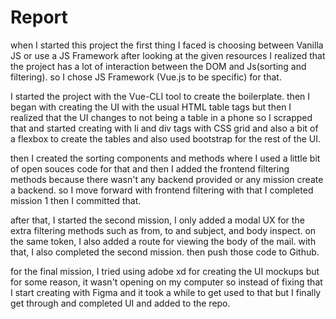 # Report

when I started this project the first thing I faced is choosing between Vanilla JS or use a JS Framework after looking at the given resources I realized that the project has a lot of interaction between the DOM and Js(sorting and filtering). so I chose JS Framework (Vue.js to be specific) for that.

I started the project with the Vue-CLI tool to create the boilerplate. then I began with creating the UI with the usual  HTML table tags but then I realized that the UI changes to not being a table in a phone so I scrapped that and started creating with li and div tags with CSS grid and also a bit of a flexbox to create the tables and also used bootstrap for the rest of the UI.

then I created the sorting components and methods where I used a little bit of open souces code for that and then I added the frontend filtering methods because there wasn't any backend provided or any mission create a backend. so I move forward with frontend filtering with that I completed mission 1 then I committed that.

after that, I started the second mission, I only added a modal UX for the extra filtering methods such as from, to and subject, and body inspect. on the same token, I also added a route for viewing the body of the mail. with that, I also completed the second mission. then push those code to Github.

for the final mission, I tried using adobe xd for creating the UI mockups but for some reason, it wasn't opening on my computer so instead of fixing that I start creating with Figma and it took a while to get used to that but I finally get through and completed UI and added to the repo.
